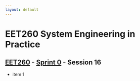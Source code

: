 ```yaml
---
layout: default
---
```


# EET260 System Engineering in Practice

## [EET260](../../) - [Sprint 0](../) - Session 16

- item 1

